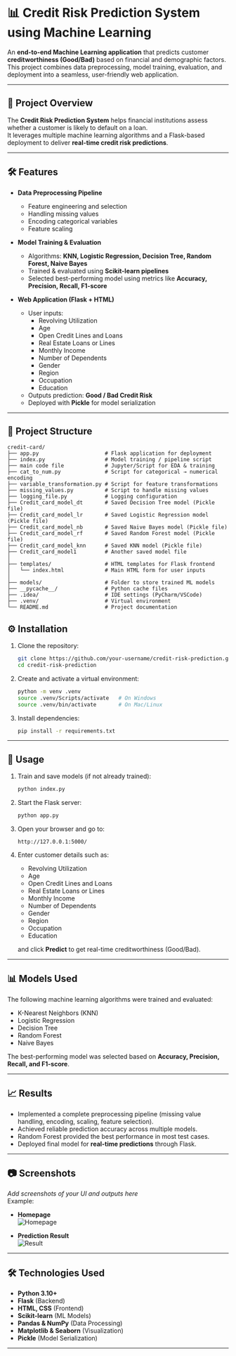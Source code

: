 # 📊 Credit Risk Prediction System using Machine Learning  

An **end-to-end Machine Learning application** that predicts customer **creditworthiness (Good/Bad)** based on financial and demographic factors.  
This project combines data preprocessing, model training, evaluation, and deployment into a seamless, user-friendly web application.  

---

## 🚀 Project Overview  
The **Credit Risk Prediction System** helps financial institutions assess whether a customer is likely to default on a loan.  
It leverages multiple machine learning algorithms and a Flask-based deployment to deliver **real-time credit risk predictions**.  

---

## 🛠️ Features  
- **Data Preprocessing Pipeline**  
  - Feature engineering and selection  
  - Handling missing values  
  - Encoding categorical variables  
  - Feature scaling  

- **Model Training & Evaluation**  
  - Algorithms: **KNN, Logistic Regression, Decision Tree, Random Forest, Naive Bayes**  
  - Trained & evaluated using **Scikit-learn pipelines**  
  - Selected best-performing model using metrics like **Accuracy, Precision, Recall, F1-score**  

- **Web Application (Flask + HTML)**  
  - User inputs:  
    - Revolving Utilization  
    - Age  
    - Open Credit Lines and Loans  
    - Real Estate Loans or Lines  
    - Monthly Income  
    - Number of Dependents  
    - Gender  
    - Region  
    - Occupation  
    - Education  
  - Outputs prediction: **Good / Bad Credit Risk**  
  - Deployed with **Pickle** for model serialization  

---

## 📂 Project Structure
```
credit-card/
├── app.py                     # Flask application for deployment
├── index.py                   # Model training / pipeline script
├── main code file             # Jupyter/Script for EDA & training
├── cat_to_num.py              # Script for categorical → numerical encoding
├── variable_transformation.py # Script for feature transformations
├── missing_values.py          # Script to handle missing values
├── logging_file.py            # Logging configuration
├── Credit_card_model_dt       # Saved Decision Tree model (Pickle file)
├── Credit_card_model_lr       # Saved Logistic Regression model (Pickle file)
├── Credit_card_model_nb       # Saved Naive Bayes model (Pickle file)
├── Credit_card_model_rf       # Saved Random Forest model (Pickle file)
├── Credit_card_model_knn      # Saved KNN model (Pickle file)
├── Credit_card_model1         # Another saved model file
│
├── templates/                 # HTML templates for Flask frontend
│   └── index.html             # Main HTML form for user inputs
│
├── models/                    # Folder to store trained ML models
├── __pycache__/               # Python cache files
├── .idea/                     # IDE settings (PyCharm/VSCode)
├── .venv/                     # Virtual environment
└── README.md                  # Project documentation
```
## ⚙️ Installation

1. Clone the repository:
   ```bash
   git clone https://github.com/your-username/credit-risk-prediction.git
   cd credit-risk-prediction
   ```

2. Create and activate a virtual environment:
   ```bash
   python -m venv .venv
   source .venv/Scripts/activate   # On Windows
   source .venv/bin/activate       # On Mac/Linux
   ```

3. Install dependencies:
   ```bash
   pip install -r requirements.txt
   ```

---

## 🚀 Usage

1. Train and save models (if not already trained):
   ```bash
   python index.py
   ```

2. Start the Flask server:
   ```bash
   python app.py
   ```

3. Open your browser and go to:
   ```
   http://127.0.0.1:5000/
   ```

4. Enter customer details such as:
   - Revolving Utilization  
   - Age  
   - Open Credit Lines and Loans  
   - Real Estate Loans or Lines  
   - Monthly Income  
   - Number of Dependents  
   - Gender  
   - Region  
   - Occupation  
   - Education  

   and click **Predict** to get real-time creditworthiness (Good/Bad).

---

## 📊 Models Used

The following machine learning algorithms were trained and evaluated:
- K-Nearest Neighbors (KNN)  
- Logistic Regression  
- Decision Tree  
- Random Forest  
- Naive Bayes  

The best-performing model was selected based on **Accuracy, Precision, Recall, and F1-score**.

---

## 📈 Results

- Implemented a complete preprocessing pipeline (missing value handling, encoding, scaling, feature selection).  
- Achieved reliable prediction accuracy across multiple models.  
- Random Forest provided the best performance in most test cases.  
- Deployed final model for **real-time predictions** through Flask.  

---

## 📷 Screenshots

_Add screenshots of your UI and outputs here_  
Example:  

- **Homepage**  
![Homepage](screenshots/homepage.png)  

- **Prediction Result**  
![Result](screenshots/result.png)  

---

## 🛠️ Technologies Used

- **Python 3.10+**  
- **Flask** (Backend)  
- **HTML, CSS** (Frontend)  
- **Scikit-learn** (ML Models)  
- **Pandas & NumPy** (Data Processing)  
- **Matplotlib & Seaborn** (Visualization)  
- **Pickle** (Model Serialization)  

---






